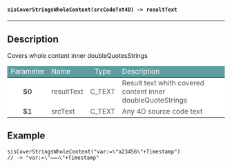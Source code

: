 <!-- PM: "sisCoverStringsWholeContent"<< $0 - C_TEXT - Result text whith covered content inner doubleQuoteStrings>> $1 - C_TEXT - srcTxt (any 4D srcCodeText)Cover Strings in doubleQuotes (whole content inner strings) -->
#### `sisCoverStringsWholeContent(srcCodeTxt4D) -> resultText`
---
## Description
Covers whole content inner doubleQuotesStrings
<table class="parTab">
  <thead>
    <tr style="color: white; background-color: cadetblue;">
      <td style="text-align: center;">Parameter</td>
      <td>Name</td>
      <td style="text-align: center;">Type</td>
      <td>Description</td>
    </tr>
  </thead>
  <tbody>
    <tr style="color: #555; background-color: white;">
      <td style="text-align: center; font-weight: bold;">$0</td>
      <td>resultText</td>
      <td style="text-align: center;">C_TEXT</td>
      <td>Result text whith covered content inner doubleQuoteStrings</td>
    </tr>
    <tr style="color: #555; background-color: white;">
      <td  style="text-align: center; font-weight: bold;">$1</td>
      <td>srcText</td>
      <td style="text-align: center;">C_TEXT</td>
      <td>Any 4D source code text</td>
    </tr>
  </tbody>
</table>

## Example
```4d
sisCoverStringsWholeContent("var:=\"a23456\"+Timestamp")
// -> "var:=\"⬝⬝⬝⬝⬝⬝\"+Timestamp"
```